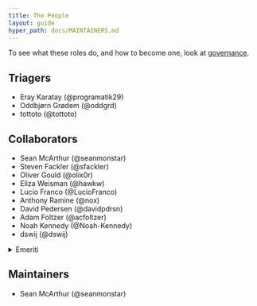 ```yaml
---
title: The People
layout: guide
hyper_path: docs/MAINTAINERS.md
---
```


To see what these roles do, and how to become one, look at [governance](./governance.md).

## Triagers

- Eray Karatay (@programatik29)
- Oddbjørn Grødem (@oddgrd)
- tottoto (@tottoto)

## Collaborators

- Sean McArthur (@seanmonstar)
- Steven Fackler (@sfackler)
- Oliver Gould (@olix0r)
- Eliza Weisman (@hawkw)
- Lucio Franco (@LucioFranco)
- Anthony Ramine (@nox)
- David Pedersen (@davidpdrsn)
- Adam Foltzer (@acfoltzer)
- Noah Kennedy (@Noah-Kennedy)
- dswij (@dswij)

<details>
<summary>Emeriti</summary>

### Collaborator emeriti

- Jonathan Reem (@reem)
- Carl Lerche (@carllerche)

</details>

## Maintainers

- Sean McArthur (@seanmonstar)
